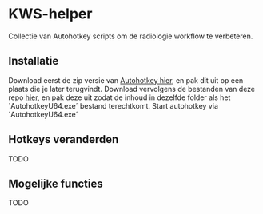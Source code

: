 # KWS-helper
Collectie van Autohotkey scripts om de radiologie workflow te verbeteren.

## Installatie
Download eerst de zip versie van [Autohotkey hier](https://www.autohotkey.com/download/), en pak dit uit op een plaats die je later terugvindt.
Download vervolgens de bestanden van deze repo [hier](https://github.com/CVanmarcke/KWS-helper/archive/refs/heads/main.zip), en pak deze uit zodat de inhoud in dezelfde folder als het ´AutohotkeyU64.exe´ bestand terechtkomt.
Start autohotkey via ´AutohotkeyU64.exe´

## Hotkeys veranderden
TODO

## Mogelijke functies
TODO
